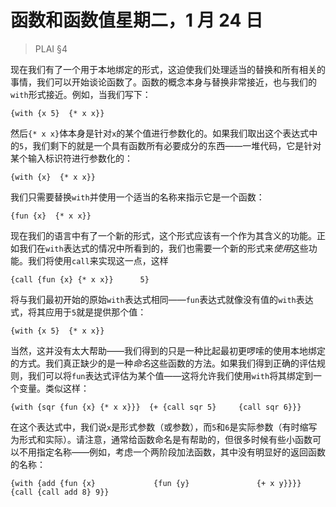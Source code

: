 # 函数和函数值星期二，1 月 24 日

> PLAI §4

现在我们有了一个用于本地绑定的形式，这迫使我们处理适当的替换和所有相关的事情，我们可以开始谈论函数了。函数的概念本身与替换非常接近，也与我们的`with`形式接近。例如，当我们写下：

```
{with {x 5}  {* x x}}
```

然后`{* x x}`体本身是针对`x`的某个值进行参数化的。如果我们取出这个表达式中的`5`，我们剩下的就是一个具有函数所有必要成分的东西——一堆代码，它是针对某个输入标识符进行参数化的：

```
{with {x}  {* x x}}
```

我们只需要替换`with`并使用一个适当的名称来指示它是一个函数：

```
{fun {x}  {* x x}}
```

现在我们的语言中有了一个新的形式，这个形式应该有一个作为其含义的功能。正如我们在`with`表达式的情况中所看到的，我们也需要一个新的形式来*使用*这些功能。我们将使用`call`来实现这一点，这样

```
{call {fun {x} {* x x}}      5}
```

将与我们最初开始的原始`with`表达式相同——`fun`表达式就像没有值的`with`表达式，将其应用于`5`就是提供那个值：

```
{with {x 5}  {* x x}}
```

当然，这并没有太大帮助——我们得到的只是一种比起最初更啰嗦的使用本地绑定的方式。我们真正缺少的是一种*命名*这些函数的方法。如果我们得到正确的评估规则，我们可以将`fun`表达式评估为某个值——这将允许我们使用`with`将其绑定到一个变量。类似这样：

```
{with {sqr {fun {x} {* x x}}}  {+ {call sqr 5}     {call sqr 6}}}
```

在这个表达式中，我们说`x`是形式参数（或参数），而`5`和`6`是实际参数（有时缩写为形式和实际）。请注意，通常给函数命名是有帮助的，但很多时候有些小函数可以不用指定名称——例如，考虑一个两阶段加法函数，其中没有明显好的返回函数的名称：

```
{with {add {fun {x}             {fun {y}               {+ x y}}}}  {call {call add 8} 9}}
```
